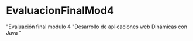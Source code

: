 # EvaluacionFinalMod4
"Evaluación final modulo 4 "Desarrollo de aplicaciones web Dinámicas con Java "
